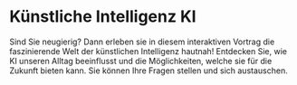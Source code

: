 **Künstliche Intelligenz KI**
=============================

Sind Sie neugierig? Dann erleben sie in diesem interaktiven Vortrag die faszinierende Welt der künstlichen Intelligenz hautnah!
Entdecken Sie, wie KI unseren Alltag beeinflusst und die Möglichkeiten, welche sie für die Zukunft bieten kann. Sie können Ihre Fragen stellen und sich austauschen.
